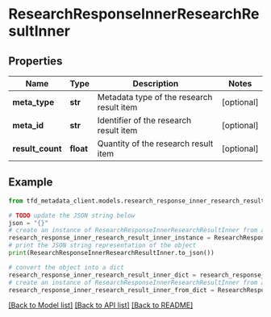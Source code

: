# ResearchResponseInnerResearchResultInner


## Properties

Name | Type | Description | Notes
------------ | ------------- | ------------- | -------------
**meta_type** | **str** | Metadata type of the research result item | [optional] 
**meta_id** | **str** | Identifier of the research result item | [optional] 
**result_count** | **float** | Quantity of the research result item | [optional] 

## Example

```python
from tfd_metadata_client.models.research_response_inner_research_result_inner import ResearchResponseInnerResearchResultInner

# TODO update the JSON string below
json = "{}"
# create an instance of ResearchResponseInnerResearchResultInner from a JSON string
research_response_inner_research_result_inner_instance = ResearchResponseInnerResearchResultInner.from_json(json)
# print the JSON string representation of the object
print(ResearchResponseInnerResearchResultInner.to_json())

# convert the object into a dict
research_response_inner_research_result_inner_dict = research_response_inner_research_result_inner_instance.to_dict()
# create an instance of ResearchResponseInnerResearchResultInner from a dict
research_response_inner_research_result_inner_from_dict = ResearchResponseInnerResearchResultInner.from_dict(research_response_inner_research_result_inner_dict)
```
[[Back to Model list]](../README.md#documentation-for-models) [[Back to API list]](../README.md#documentation-for-api-endpoints) [[Back to README]](../README.md)


